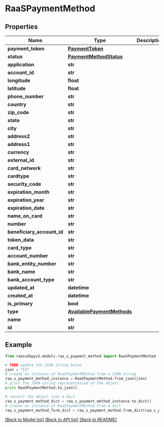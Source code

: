 # RaaSPaymentMethod


## Properties
Name | Type | Description | Notes
------------ | ------------- | ------------- | -------------
**payment_token** | [**PaymentToken**](PaymentToken.md) |  | [optional] 
**status** | [**PaymentMethodStatus**](PaymentMethodStatus.md) |  | [optional] 
**application** | **str** |  | [optional] 
**account_id** | **str** |  | [optional] 
**longitude** | **float** |  | [optional] 
**latitude** | **float** |  | [optional] 
**phone_number** | **str** |  | [optional] 
**country** | **str** |  | 
**zip_code** | **str** |  | [optional] 
**state** | **str** |  | [optional] 
**city** | **str** |  | [optional] 
**address2** | **str** |  | [optional] 
**address1** | **str** |  | [optional] 
**currency** | **str** |  | [optional] 
**external_id** | **str** |  | [optional] 
**card_network** | **str** |  | [optional] 
**cardtype** | **str** |  | [optional] 
**security_code** | **str** |  | [optional] 
**expiration_month** | **str** |  | [optional] 
**expiration_year** | **str** |  | [optional] 
**expiration_date** | **str** |  | [optional] 
**name_on_card** | **str** |  | [optional] 
**number** | **str** |  | [optional] 
**beneficiary_account_id** | **str** |  | [optional] 
**token_data** | **str** |  | [optional] 
**card_type** | **str** |  | [optional] 
**account_number** | **str** |  | [optional] 
**bank_entity_number** | **str** |  | [optional] 
**bank_name** | **str** |  | [optional] 
**bank_account_type** | **str** |  | [optional] 
**updated_at** | **datetime** |  | [optional] 
**created_at** | **datetime** |  | [optional] 
**is_primary** | **bool** |  | [optional] 
**type** | [**AvailablePaymentMethods**](AvailablePaymentMethods.md) |  | 
**name** | **str** |  | [optional] 
**id** | **str** |  | [optional] 

## Example

```python
from raassdkpyv2.models.raa_s_payment_method import RaaSPaymentMethod

# TODO update the JSON string below
json = "{}"
# create an instance of RaaSPaymentMethod from a JSON string
raa_s_payment_method_instance = RaaSPaymentMethod.from_json(json)
# print the JSON string representation of the object
print RaaSPaymentMethod.to_json()

# convert the object into a dict
raa_s_payment_method_dict = raa_s_payment_method_instance.to_dict()
# create an instance of RaaSPaymentMethod from a dict
raa_s_payment_method_form_dict = raa_s_payment_method.from_dict(raa_s_payment_method_dict)
```
[[Back to Model list]](../README.md#documentation-for-models) [[Back to API list]](../README.md#documentation-for-api-endpoints) [[Back to README]](../README.md)


